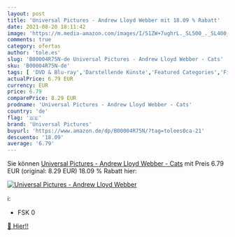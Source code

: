 ```yaml
---
layout: post
title: 'Universal Pictures - Andrew Lloyd Webber mit 18.09 % Rabatt'
date: 2021-08-20 18:11:42
image: 'https://m.media-amazon.com/images/I/51ZW+7ughrL._SL500_._SL400_.jpg'
comments: true
category: ofertas
author: 'tole.es'
slug: 'B00004R75N-de Universal Pictures - Andrew Lloyd Webber - Cats'
sku: 'B00004R75N-de'
tags: [ 'DVD & Blu-ray','Darstellende Künste','Featured Categories','Filme','universal pictures', ]
actualPrice: 6.79 EUR
currency: EUR
price: 6.79
comparePrice: 8.29 EUR
prodname: 'Universal Pictures - Andrew Lloyd Webber - Cats'
country: 'de'
flag: '🇩🇪'
brand: 'Universal Pictures'
buyurl: 'https://www.amazon.de/dp/B00004R75N/?tag=tolees0ca-21'
descuento: '18.09'
average: '6.79'
---
```


Sie können [Universal Pictures - Andrew Lloyd Webber - Cats](https://www.amazon.de/dp/B00004R75N/?tag=tolees0ca-21) mit Preis 6.79 EUR (original: 8.29 EUR) 18.09 % Rabatt hier:

[![Universal Pictures - Andrew Lloyd Webber](https://m.media-amazon.com/images/I/51ZW+7ughrL._SL500_._SL400_.jpg)](https://www.amazon.de/dp/B00004R75N/?tag=tolees0ca-21)

ℹ️:

- FSK 0

[🛒 Hier!!](https://www.amazon.de/dp/B00004R75N/?tag=tolees0ca-21)
